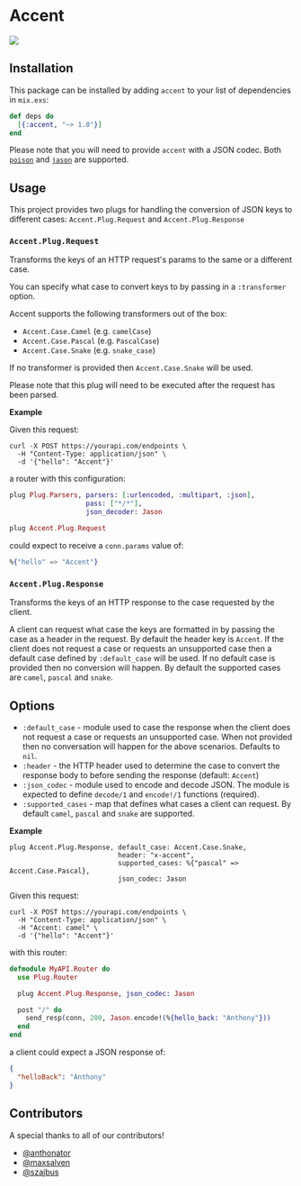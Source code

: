 # Accent

![](https://github.com/malomohq/accent/workflows/ci/badge.svg)

## Installation

This package can be installed by adding `accent` to your list of dependencies in
`mix.exs`:

```elixir
def deps do
  [{:accent, "~> 1.0"}]
end
```

Please note that you will need to provide `accent` with a JSON codec. Both
[`poison`](https://github.com/devinus/poison) and
[`jason`](https://github.com/michalmuskala/jason) are supported.

## Usage

This project provides two plugs for handling the conversion of JSON keys to
different cases: `Accent.Plug.Request` and `Accent.Plug.Response`

### `Accent.Plug.Request`

Transforms the keys of an HTTP request's params to the same or a different
case.

You can specify what case to convert keys to by passing in a `:transformer`
option.

Accent supports the following transformers out of the box:

* `Accent.Case.Camel` (e.g. `camelCase`)
* `Accent.Case.Pascal` (e.g. `PascalCase`)
* `Accent.Case.Snake` (e.g. `snake_case`)

If no transformer is provided then `Accent.Case.Snake` will be
used.

Please note that this plug will need to be executed after the request has
been parsed.

**Example**

Given this request:

```
curl -X POST https://yourapi.com/endpoints \
  -H "Content-Type: application/json" \
  -d '{"hello": "Accent"}'
```

a router with this configuration:

```elixir
plug Plug.Parsers, parsers: [:urlencoded, :multipart, :json],
                   pass: ["*/*"],
                   json_decoder: Jason

plug Accent.Plug.Request
```

could expect to receive a `conn.params` value of:

```elixir
%{"hello" => "Accent"}
```

### `Accent.Plug.Response`

Transforms the keys of an HTTP response to the case requested by the client.

A client can request what case the keys are formatted in by passing the case
as a header in the request. By default the header key is `Accent`. If the
client does not request a case or requests an unsupported case then a default
case defined by `:default_case` will be used. If no default case is provided
then no conversion will happen. By default the supported cases are `camel`,
`pascal` and `snake`.

## Options

* `:default_case` - module used to case the response when the client does not
  request a case or requests an unsupported case. When not provided then no
  conversation will happen for the above scenarios. Defaults to `nil`.
* `:header` - the HTTP header used to determine the case to convert the
  response body to before sending the response (default: `Accent`)
* `:json_codec` - module used to encode and decode JSON. The module is
  expected to define `decode/1` and `encode!/1` functions (required).
* `:supported_cases` - map that defines what cases a client can request. By
  default `camel`, `pascal` and `snake` are supported.

**Example**

```
plug Accent.Plug.Response, default_case: Accent.Case.Snake,
                           header: "x-accent",
                           supported_cases: %{"pascal" => Accent.Case.Pascal},
                           json_codec: Jason
```

Given this request:

```
curl -X POST https://yourapi.com/endpoints \
  -H "Content-Type: application/json" \
  -H "Accent: camel" \
  -d '{"hello": "Accent"}'
```

with this router:

```elixir
defmodule MyAPI.Router do
  use Plug.Router

  plug Accent.Plug.Response, json_codec: Jason

  post "/" do
    send_resp(conn, 200, Jason.encode!(%{hello_back: "Anthony"}))
  end
end
```

a client could expect a JSON response of:

```json
{
  "helloBack": "Anthony"
}
```

## Contributors

A special thanks to all of our contributors!

* [@anthonator](https://github.com/anthonator)
* [@maxsalven](https://github.com/maxsalven)
* [@szajbus](https://github.com/szajbus)
